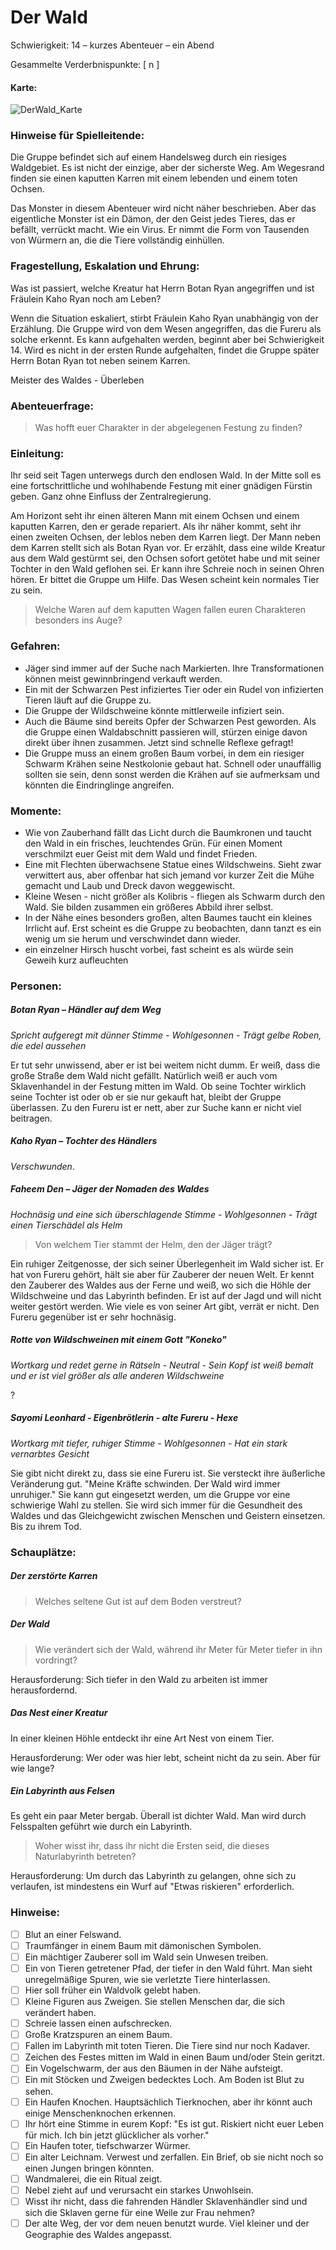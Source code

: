 

# Der Wald

Schwierigkeit: 14 – kurzes Abenteuer – ein Abend

Gesammelte Verderbnispunkte: [  n  ]

#### Karte:

![DerWald_Karte](https://github.com/marcelfnfnllvr/kingdomoftheyurei/blob/main/Abenteuer/DerWald_Karte.png)

### Hinweise für Spielleitende:

Die Gruppe befindet sich auf einem Handelsweg durch ein riesiges Waldgebiet. Es ist nicht der einzige, aber der sicherste Weg. Am Wegesrand finden sie einen kaputten Karren mit einem lebenden und einem toten Ochsen. 

Das Monster in diesem Abenteuer wird nicht näher beschrieben. Aber das eigentliche Monster ist ein Dämon, der den Geist jedes Tieres, das er befällt, verrückt macht. Wie ein Virus. Er nimmt die Form von Tausenden von Würmern an, die die Tiere vollständig einhüllen.

### Fragestellung, Eskalation und Ehrung:

Was ist passiert, welche Kreatur hat Herrn Botan Ryan angegriffen und ist Fräulein Kaho Ryan noch am Leben?

Wenn die Situation eskaliert, stirbt Fräulein Kaho Ryan unabhängig von der Erzählung. Die Gruppe wird von dem Wesen angegriffen, das die Fureru als solche erkennt. Es kann aufgehalten werden, beginnt aber bei Schwierigkeit 14. Wird es nicht in der ersten Runde aufgehalten, findet die Gruppe später Herrn Botan Ryan tot neben seinem Karren.

Meister des Waldes - Überleben

### Abenteuerfrage:

> Was hofft euer Charakter in der abgelegenen Festung zu finden?

### Einleitung:

Ihr seid seit Tagen unterwegs durch den endlosen Wald. In der Mitte soll es eine fortschrittliche und wohlhabende Festung mit einer gnädigen Fürstin geben. Ganz ohne Einfluss der Zentralregierung.

Am Horizont seht ihr einen älteren Mann mit einem Ochsen und einem kaputten Karren, den er gerade repariert. Als ihr näher kommt, seht ihr einen zweiten Ochsen, der leblos neben dem Karren liegt. Der Mann neben dem Karren stellt sich als Botan Ryan vor. Er erzählt, dass eine wilde Kreatur aus dem Wald gestürmt sei, den Ochsen sofort getötet habe und mit seiner Tochter in den Wald geflohen sei. Er kann ihre Schreie noch in seinen Ohren hören. Er bittet die Gruppe um Hilfe. Das Wesen scheint kein normales Tier zu sein.
> Welche Waren auf dem kaputten Wagen fallen euren Charakteren besonders ins Auge?

### Gefahren:

- Jäger sind immer auf der Suche nach Markierten. Ihre Transformationen können meist gewinnbringend verkauft werden.
- Ein mit der Schwarzen Pest infiziertes Tier oder ein Rudel von infizierten Tieren läuft auf die Gruppe zu.
- Die Gruppe der Wildschweine könnte mittlerweile infiziert sein.
- Auch die Bäume sind bereits Opfer der Schwarzen Pest geworden. Als die Gruppe einen Waldabschnitt passieren will, stürzen einige davon direkt über ihnen zusammen. Jetzt sind schnelle Reflexe gefragt!
- Die Gruppe muss an einem großen Baum vorbei, in dem ein riesiger Schwarm Krähen seine Nestkolonie gebaut hat. Schnell oder unauffällig sollten sie sein, denn sonst werden die Krähen auf sie aufmerksam und könnten die Eindringlinge angreifen.

### Momente:

- Wie von Zauberhand fällt das Licht durch die Baumkronen und taucht den Wald in ein frisches, leuchtendes Grün. Für einen Moment verschmilzt euer Geist mit dem Wald und findet Frieden.<!-- Hmm, das ist 1:1 dieselbe Beschreibung wie beim Pilzabenteuer - ich hab nur die Farbe von Rot nach Grün geändert -->
- Eine mit Flechten überwachsene Statue eines Wildschweins. Sieht zwar verwittert aus, aber offenbar hat sich jemand vor kurzer Zeit die Mühe gemacht und Laub und Dreck davon weggewischt.
- Kleine Wesen - nicht größer als Kolibris - fliegen als Schwarm durch den Wald. Sie bilden zusammen ein größeres Abbild ihrer selbst.  
- In der Nähe eines besonders großen, alten Baumes taucht ein kleines Irrlicht auf. Erst scheint es die Gruppe zu beobachten, dann tanzt es ein wenig um sie herum und verschwindet dann wieder.  
- ein einzelner Hirsch huscht vorbei, fast scheint es als würde sein Geweih kurz aufleuchten 

### Personen:

##### Botan Ryan – Händler auf dem Weg

*Spricht aufgeregt mit dünner Stimme - Wohlgesonnen - Trägt gelbe Roben, die edel aussehen*

Er tut sehr unwissend, aber er ist bei weitem nicht dumm. Er weiß, dass die große Straße dem Wald nicht gefällt. Natürlich weiß er auch vom Sklavenhandel in der Festung mitten im Wald. Ob seine Tochter wirklich seine Tochter ist oder ob er sie nur gekauft hat, bleibt der Gruppe überlassen. Zu den Fureru ist er nett, aber zur Suche kann er nicht viel beitragen.


##### Kaho Ryan – Tochter des Händlers

*Verschwunden*. 

##### Faheem Den – Jäger der Nomaden des Waldes

*Hochnäsig und eine sich überschlagende Stimme - Wohlgesonnen - Trägt einen Tierschädel als Helm*

> Von welchem Tier stammt der Helm, den der Jäger trägt?

Ein ruhiger Zeitgenosse, der sich seiner Überlegenheit im Wald sicher ist. Er hat von Fureru gehört, hält sie aber für Zauberer der neuen Welt. Er kennt den Zauberer des Waldes aus der Ferne und weiß, wo sich die Höhle der Wildschweine und das Labyrinth befinden. Er ist auf der Jagd und will nicht weiter gestört werden. Wie viele es von seiner Art gibt, verrät er nicht. Den Fureru gegenüber ist er sehr hochnäsig.  

##### Rotte von Wildschweinen mit einem Gott "Koneko"

*Wortkarg und redet gerne in Rätseln - Neutral - Sein Kopf ist weiß bemalt und er ist viel größer als alle anderen Wildschweine*

? <!-- ???? -->

##### Sayomi Leonhard - Eigenbrötlerin - alte Fureru - Hexe

*Wortkarg mit tiefer, ruhiger Stimme - Wohlgesonnen - Hat ein stark vernarbtes Gesicht*

Sie gibt nicht direkt zu, dass sie eine Fureru ist. Sie versteckt ihre äußerliche Veränderung gut. "Meine Kräfte schwinden. Der Wald wird immer unruhiger." Sie kann gut eingesetzt werden, um die Gruppe vor eine schwierige Wahl zu stellen. Sie wird sich immer für die Gesundheit des Waldes und das Gleichgewicht zwischen Menschen und Geistern einsetzen. Bis zu ihrem Tod.

### Schauplätze:

##### Der zerstörte Karren

>  Welches seltene Gut ist auf dem Boden verstreut?

##### Der Wald

> Wie verändert sich der Wald, während ihr Meter für Meter tiefer in ihn vordringt?

Herausforderung: Sich tiefer in den Wald zu arbeiten ist immer herausfordernd.

##### Das Nest einer Kreatur

In einer kleinen Höhle entdeckt ihr eine Art Nest von einem Tier.

Herausforderung: Wer oder was hier lebt, scheint nicht da zu sein. Aber für wie lange?

##### Ein Labyrinth aus Felsen

Es geht ein paar Meter bergab. Überall ist dichter Wald. Man wird durch Felsspalten geführt wie durch ein Labyrinth.

> Woher wisst ihr, dass ihr nicht die Ersten seid, die dieses Naturlabyrinth betreten?

Herausforderung: Um durch das Labyrinth zu gelangen, ohne sich zu verlaufen, ist mindestens ein Wurf auf "Etwas riskieren" erforderlich.

### Hinweise:

- [ ] Blut an einer Felswand.
- [ ] Traumfänger in einem Baum mit dämonischen Symbolen.
- [ ] Ein mächtiger Zauberer soll im Wald sein Unwesen treiben.
- [ ] Ein von Tieren getretener Pfad, der tiefer in den Wald führt. Man sieht unregelmäßige Spuren, wie sie verletzte Tiere hinterlassen.
- [ ] Hier soll früher ein Waldvolk gelebt haben.
- [ ] Kleine Figuren aus Zweigen. Sie stellen Menschen dar, die sich verändert haben.
- [ ] Schreie lassen einen aufschrecken.
- [ ] Große Kratzspuren an einem Baum.
- [ ] Fallen im Labyrinth mit toten Tieren. Die Tiere sind nur noch Kadaver.
- [ ] Zeichen des Festes mitten im Wald in einen Baum und/oder Stein geritzt.
- [ ] Ein Vogelschwarm, der aus den Bäumen in der Nähe aufsteigt.
- [ ] Ein mit Stöcken und Zweigen bedecktes Loch. Am Boden ist Blut zu sehen.
- [ ] Ein Haufen Knochen. Hauptsächlich Tierknochen, aber ihr könnt auch einige Menschenknochen erkennen.
- [ ] Ihr hört eine Stimme in eurem Kopf: "Es ist gut. Riskiert nicht euer Leben für mich. Ich bin jetzt glücklicher als vorher."
- [ ] Ein Haufen toter, tiefschwarzer Würmer.
- [ ] Ein alter Leichnam. Verwest und zerfallen. Ein Brief, ob sie nicht noch so einen Jungen bringen könnten.
- [ ] Wandmalerei, die ein Ritual zeigt.
- [ ] Nebel zieht auf und verursacht ein starkes Unwohlsein.
- [ ] Wisst ihr nicht, dass die fahrenden Händler Sklavenhändler sind und sich die Sklaven gerne für eine Weile zur Frau nehmen?
- [ ] Der alte Weg, der vor dem neuen benutzt wurde. Viel kleiner und der Geographie des Waldes angepasst.
